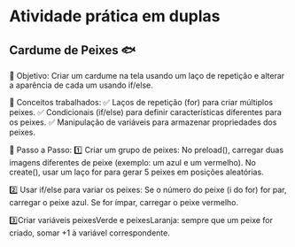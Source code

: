 # Atividade prática em duplas 
## Cardume de Peixes 🐟

📌 Objetivo: Criar um cardume na tela usando um laço de repetição e alterar a aparência de cada um usando if/else.

📌 Conceitos trabalhados:
✅ Laços de repetição (for) para criar múltiplos peixes.
✅ Condicionais (if/else) para definir características diferentes para os peixes.
✅ Manipulação de variáveis para armazenar propriedades dos peixes.

📌 Passo a Passo:
1️⃣ Criar um grupo de peixes:
No preload(), carregar duas imagens diferentes de peixe (exemplo: um azul e um vermelho).
No create(), usar um laço for para gerar 5 peixes em posições aleatórias.

2️⃣ Usar if/else para variar os peixes:
Se o número do peixe (i do for) for par, carregar o peixe azul.
Se for ímpar, carregar o peixe vermelho.

3️⃣Criar variáveis peixesVerde e peixesLaranja: sempre que um peixe for criado, somar +1 à variável correspondente.
